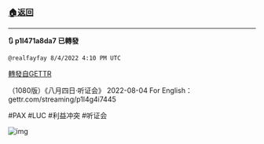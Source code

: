 ###  [:house:返回](README.md)
---


**:arrows_clockwise: p1l471a8da7 已轉發**

`@realfayfay 8/4/2022 4:10 PM UTC`

[轉發自GETTR](https://gettr.com/post/p1l471a8da7)

（1080版）《八月四日·听证会》 2022-08-04
For English：gettr.com/streaming/p1l4g4i7445
 
#PAX #LUC #利益冲突 #听证会

![img](https://media.gettr.com/group3/origin/2022/08/04/16/f80feae9-8433-0311-b987-34854741f6bd/6383d6c383a688bc0ce747d8282e44b3.jpeg)
